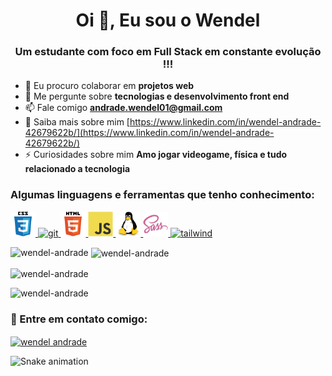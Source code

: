 <h1 align="center">Oi 👋, Eu sou o Wendel</h1>
<h3 align="center">Um estudante com foco em Full Stack em constante evolução !!!</h3>

- 👯 Eu procuro colaborar em **projetos web**
- 💬 Me pergunte sobre **tecnologias e desenvolvimento front end**
- 📫 Fale comigo **andrade.wendel01@gmail.com**
- 📄 Saiba mais sobre mim [https://www.linkedin.com/in/wendel-andrade-42679622b/](https://www.linkedin.com/in/wendel-andrade-42679622b/)
- ⚡ Curiosidades sobre mim **Amo jogar videogame, física e tudo relacionado a tecnologia**

<h3 align="left">Algumas linguagens e ferramentas que tenho conhecimento:</h3>
<p align="left"> <a href="https://www.w3schools.com/css/" target="_blank" rel="noreferrer"> <img src="https://raw.githubusercontent.com/devicons/devicon/master/icons/css3/css3-original-wordmark.svg" alt="css3" width="40" height="40"/> </a> <a href="https://git-scm.com/" target="_blank" rel="noreferrer"> <img src="https://www.vectorlogo.zone/logos/git-scm/git-scm-icon.svg" alt="git" width="40" height="40"/> </a> <a href="https://www.w3.org/html/" target="_blank" rel="noreferrer"> <img src="https://raw.githubusercontent.com/devicons/devicon/master/icons/html5/html5-original-wordmark.svg" alt="html5" width="40" height="40"/> </a> <a href="https://developer.mozilla.org/en-US/docs/Web/JavaScript" target="_blank" rel="noreferrer"> <img src="https://raw.githubusercontent.com/devicons/devicon/master/icons/javascript/javascript-original.svg" alt="javascript" width="40" height="40"/> </a> <a href="https://www.linux.org/" target="_blank" rel="noreferrer"> <img src="https://raw.githubusercontent.com/devicons/devicon/master/icons/linux/linux-original.svg" alt="linux" width="40" height="40"/> </a> <a href="https://sass-lang.com" target="_blank" rel="noreferrer"> <img src="https://raw.githubusercontent.com/devicons/devicon/master/icons/sass/sass-original.svg" alt="sass" width="40" height="40"/> </a> <a href="https://tailwindcss.com/" target="_blank" rel="noreferrer"> <img src="https://www.vectorlogo.zone/logos/tailwindcss/tailwindcss-icon.svg" alt="tailwind" width="40" height="40"/> </a> </p>


<p><img align="left" src="https://github-readme-stats.vercel.app/api/top-langs?username=wendel-andrade&show_icons=true&locale=en&layout=compact" alt="wendel-andrade" /></p>

<p>&nbsp;<img align="center" src="https://github-readme-stats.vercel.app/api?username=wendel-andrade&show_icons=true&locale=en" alt="wendel-andrade" /></p>

<p><img align="center" src="https://github-readme-streak-stats.herokuapp.com/?user=wendel-andrade&" alt="wendel-andrade" /></p>

<p align="left"> <img src="https://komarev.com/ghpvc/?username=wendel-andrade&label=Profile%20views&color=0e75b6&style=flat" alt="wendel-andrade" /> </p>

<h3 align="left">📎 Entre em contato comigo:</h3>
<p align="left">
<a href="https://linkedin.com/in/wendel andrade" target="blank"><img align="center" src="https://raw.githubusercontent.com/rahuldkjain/github-profile-readme-generator/master/src/images/icons/Social/linked-in-alt.svg" alt="wendel andrade" height="30" width="40" /></a>
</p>

 <div> 
 
  ![Snake animation](https://github.com/Wendel-Andrade/Wendel-Andrade/blob/output/github-contribution-grid-snake.svg)
 
</div>

<!--
**Wendel-Andrade/Wendel-Andrade** is a ✨ _special_ ✨ repository because its `README.md` (this file) appears on your GitHub profile.

Here are some ideas to get you started:

- 🔭 I’m currently working on ...
- 🌱 I’m currently learning ...
- 👯 I’m looking to collaborate on ...
- 🤔 I’m looking for help with ...
- 💬 Ask me about ...
- 📫 How to reach me: ...
- 😄 Pronouns: ...
- ⚡ Fun fact: ...
-->
